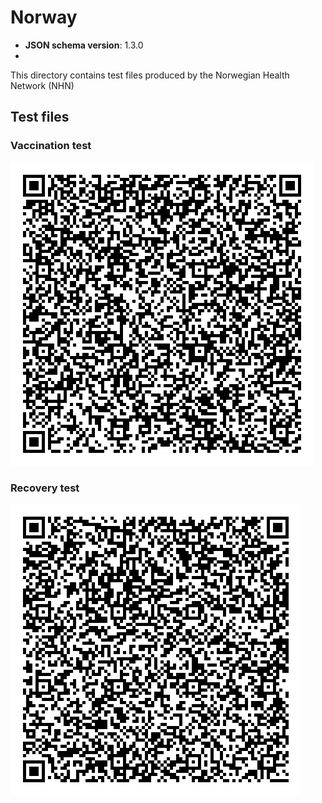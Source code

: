 # Norway

* **JSON schema version**: 1.3.0
* 
This directory contains test files produced by the Norwegian Health Network (NHN)

## Test files

### Vaccination test 

![1](png/1.png)

### Recovery test

![2](png/2.png)

